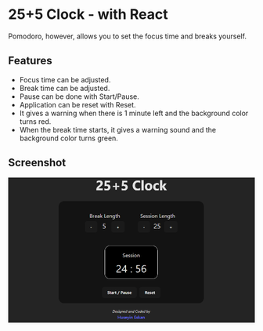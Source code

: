 # 25+5 Clock - with React

Pomodoro, however, allows you to set the focus time and breaks yourself.

## Features

- Focus time can be adjusted.
- Break time can be adjusted.
- Pause can be done with Start/Pause.
- Application can be reset with Reset.
- It gives a warning when there is 1 minute left and the background color turns red.
- When the break time starts, it gives a warning sound and the background color turns green.

## Screenshot

![25-5-Clock](https://github.com/huseyineskan/25-5-clock/blob/main/src/assets/img/clock.png)
